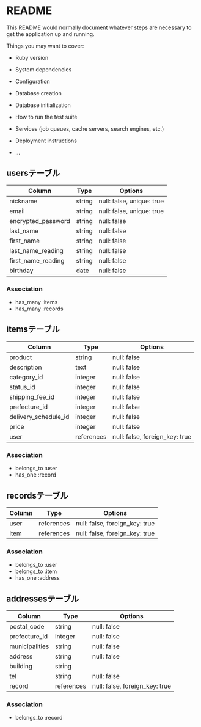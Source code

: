 # README

This README would normally document whatever steps are necessary to get the
application up and running.

Things you may want to cover:

* Ruby version

* System dependencies

* Configuration

* Database creation

* Database initialization

* How to run the test suite

* Services (job queues, cache servers, search engines, etc.)

* Deployment instructions

* ...

## usersテーブル

|Column|Type|Options|
|------|----|-------|
|nickname|string|null: false, unique: true|
|email|string|null: false, unique: true|
|encrypted_password|string|null: false|
|last_name|string|null: false|
|first_name|string|null: false|
|last_name_reading|string|null: false|
|first_name_reading|string|null: false|
|birthday|date|null: false|

### Association
- has_many :items
- has_many :records

## itemsテーブル

|Column|Type|Options|
|------|----|-------|
|product|string|null: false|
|description|text|null: false|
|category_id|integer|null: false|
|status_id|integer|null: false|
|shipping_fee_id|integer|null: false|
|prefecture_id|integer|null: false|
|delivery_schedule_id|integer|null: false|
|price|integer|null: false|
|user|references|null: false, foreign_key: true|

### Association
- belongs_to :user
- has_one :record

## recordsテーブル

|Column|Type|Options|
|------|----|-------|
|user|references|null: false, foreign_key: true|
|item|references|null: false, foreign_key: true|

### Association
- belongs_to :user
- belongs_to :item
- has_one :address

## addressesテーブル

|Column|Type|Options|
|------|----|-------|
|postal_code|string|null: false|
|prefecture_id|integer|null: false|
|municipalities|string|null: false|
|address|string|null: false|
|building|string||
|tel|string|null: false|
|record|references|null: false, foreign_key: true|

### Association
- belongs_to :record